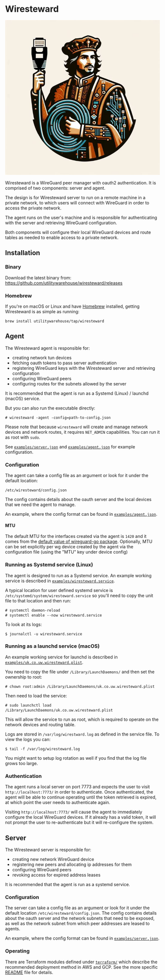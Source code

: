 # Wiresteward

<p align="center">
  <img src="./logo.jpeg" />
</p>

Wiresteward is a WireGuard peer manager with oauth2 authentication. It is
comprised of two components: server and agent.

The design is for Wiresteward server to run on a remote machine in a private
network, to which users will connect with WireGuard in order to access the
private network.

The agent runs on the user's machine and is responsible for authenticating with
the server and retrieving WireGuard configuration.

Both components will configure their local WireGuard devices and route tables
as needed to enable access to a private network.

## Installation

### Binary

Download the latest binary from:
https://github.com/utilitywarehouse/wiresteward/releases

### Homebrew

If you're on macOS or Linux and have [Homebrew](https://brew.sh/) installed,
getting Wiresteward is as simple as running:

```
brew install utilitywarehouse/tap/wiresteward
```

## Agent

The Wiresteward agent is responsible for:

- creating network tun devices
- fetching oauth tokens to pass server authentication
- registering WireGuard keys with the Wiresteward server and retrieving configuration
- configuring WireGuard peers
- configuring routes for the subnets allowed by the server

It is recommended that the agent is run as a Systemd (Linux) / launchd (macOS)
service.

But you can also run the executable directly:

```console
# wiresteward -agent -config=path-to-config.json
```

Please note that because `wiresteward` will create and manage network devices
and network routes, it requires `NET_ADMIN` capabilities. You can run it as
root with `sudo`.

See [`examples/server.json`](./examples/server.json) and
[`examples/agent.json`](./examples/agent.json) for example configuration.


### Configuration

The agent can take a config file as an argument or look for it under the
default location:

```
/etc/wiresteward/config.json
```

The config contains details about the oauth server and the local devices that
we need the agent to manage.

An example, where the config format can be found in
[`examples/agent.json`](./examples/agent.json).

#### MTU

The default MTU for the interfaces created via the agent is `1420` and it comes
from the [default value of wireguard-go
package](https://git.zx2c4.com/wireguard-go/tree/device/tun.go#n14).
Optionally, MTU can be set explicitly per wg device created by the agent via
the configuration file (using the "MTU" key under device config)

### Running as Systemd service (Linux)

The agent is designed to run as a Systemd service. An example working service
is described in
[`examples/wiresteward.service`](./examples/wiresteward.service).

A typical location for user defined systemd service is
`/etc/systemd/system/wiresteward.service` so you'll need to copy the unit file
to that location and then run:

```console
# systemctl daemon-reload
# systemctl enable --now wiresteward.service
```

To look at its logs:

```console
$ journalctl -u wiresteward.service
```

### Running as a launchd service (macOS)

An example working service for launchd is described in
[`examples/uk.co.uw.wiresteward.plist`](./examples/uk.co.uw.wiresteward.plist).

You need to copy the file under `/Library/LaunchDaemons/` and then set the
ownership to root:

```console
# chown root:admin /Library/LaunchDaemons/uk.co.uw.wiresteward.plist
```

Then need to load the service:

```console
# sudo launchctl load /Library/LaunchDaemons/uk.co.uw.wiresteward.plist
```

This will allow the service to run as root, which is required to operate on the
network devices and routing table.

Logs are stored in `/var/log/wirestward.log` as defined in the service file. To
view the logs you can:

```console
$ tail -f /var/log/wiresteward.log
```

You might want to setup log rotation as well if you find that the log file
grows too large.

### Authentication

The agent runs a local server on port 7773 and expects the user to visit
`http://localhost:7773/` in order to authenticate. Once authenticated, the
agent will be able to continue operating until the token retrieved is expired,
at which point the user needs to authenticate again.

Visiting `http://localhost:7773/` will cause the agent to immediately configure
the local WireGuard devices. If it already has a valid token, it will not prompt
the user to re-authenticate but it will re-configure the system.

## Server

The Wiresteward server is responsible for:

- creating new network WireGuard device
- registering new peers and allocating ip addresses for them
- configuring WireGuard peers
- revoking access for expired address leases

It is recommended that the agent is run as a systemd service.

### Configuration

The server can take a config file as an argument or look for it under the
default location `/etc/wiresteward/config.json`. The config contains details
about the oauth server and the network subnets that need to be exposed, as well
as the network subnet from which peer addresses are leased to agents.

An example, where the config format can be found in
[`examples/server.json`](./examples/server.json).

### Operating

There are Terraform modules defined under [`terraform/`](./terraform) which
describe the recommended deployment method in AWS and GCP. See the more specific
[README](./terraform/README.md) file for details.
